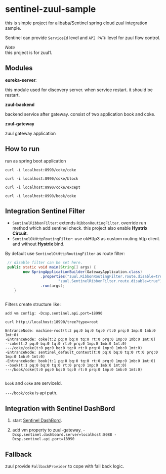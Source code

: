 # sentinel-zuul-sample
this is simple project for alibaba/Sentinel spring cloud zuul integration sample.

Sentinel can provide `ServiceId` level and `API PATH` level for zuul flow control. 

*Note*  
this project is for zuul1.

## Modules

**eureka-server**:

this module used for discovery server. when service restart. it should be restart.

**zuul-backend**

backend service after gateway. consist of two application book and coke.

**zuul-gateway**

zuul gateway application


## How to run

run as spring boot application

```
curl -i localhost:8990/coke/coke

curl -i localhost:8990/coke/block

curl -i localhost:8990/coke/except

curl -i localhost:8990/book/coke

```

## Integration Sentinel Filter

- `SentinelRibbonFilter`: extends `RibbonRoutingFilter`. override run method which add sentinel check. this project also enable **Hystrix Circuit**. 
- `SentinelOkHttpRoutingFilter`:  use okHttp3 as custom routing http client. and without **Hystrix** bind.

By default use `SentinelOkHttpRoutingFilter` as route filter:

```java
 // disable filter can be set here.
 public static void main(String[] args) {
        new SpringApplicationBuilder(GatewayApplication.class)
                .properties("zuul.RibbonRoutingFilter.route.disable=true",
                        "zuul.SentinelRibbonFilter.route.disable=true")
                .run(args);
    }
    
```


Filters create structure like:


```
add vm config: -Dcsp.sentinel.api.port=18990

curl http://localhost:18990/tree?type=root

EntranceNode: machine-root(t:3 pq:0 bq:0 tq:0 rt:0 prq:0 1mp:0 1mb:0 1mt:0)
-EntranceNode: coke(t:2 pq:0 bq:0 tq:0 rt:0 prq:0 1mp:0 1mb:0 1mt:0)
--coke(t:2 pq:0 bq:0 tq:0 rt:0 prq:0 1mp:0 1mb:0 1mt:0)
---/coke/coke(t:0 pq:0 bq:0 tq:0 rt:0 prq:0 1mp:0 1mb:0 1mt:0)
-EntranceNode: sentinel_default_context(t:0 pq:0 bq:0 tq:0 rt:0 prq:0 1mp:0 1mb:0 1mt:0)
-EntranceNode: book(t:1 pq:0 bq:0 tq:0 rt:0 prq:0 1mp:0 1mb:0 1mt:0)
--book(t:1 pq:0 bq:0 tq:0 rt:0 prq:0 1mp:0 1mb:0 1mt:0)
---/book/coke(t:0 pq:0 bq:0 tq:0 rt:0 prq:0 1mp:0 1mb:0 1mt:0)


```

`book` and `coke` are serviceId. 

`---/book/coke` is api path.



## Integration with Sentinel DashBord

1. start [Sentinel DashBord](https://github.com/alibaba/Sentinel/wiki/%E6%8E%A7%E5%88%B6%E5%8F%B0).

2. add vm property to zuul-gateway. `-Dcsp.sentinel.dashboard.server=localhost:8088 -Dcsp.sentinel.api.port=18990`

## Fallback

zuul provide `FallbackProvider` to cope with fall back logic. 
